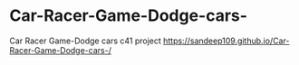 # Car-Racer-Game-Dodge-cars-
Car Racer Game-Dodge cars  c41 project 
https://sandeep109.github.io/Car-Racer-Game-Dodge-cars-/
